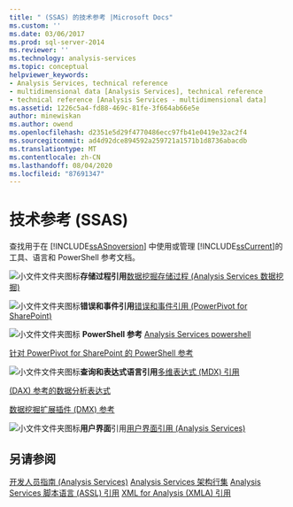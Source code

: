 ```yaml
---
title: " (SSAS) 的技术参考 |Microsoft Docs"
ms.custom: ''
ms.date: 03/06/2017
ms.prod: sql-server-2014
ms.reviewer: ''
ms.technology: analysis-services
ms.topic: conceptual
helpviewer_keywords:
- Analysis Services, technical reference
- multidimensional data [Analysis Services], technical reference
- technical reference [Analysis Services - multidimensional data]
ms.assetid: 1226c5a4-fd88-469c-81fe-3f664ab66e5e
author: minewiskan
ms.author: owend
ms.openlocfilehash: d2351e5d29f4770486ecc97fb41e0419e32ac2f4
ms.sourcegitcommit: ad4d92dce894592a259721a1571b1d8736abacdb
ms.translationtype: MT
ms.contentlocale: zh-CN
ms.lasthandoff: 08/04/2020
ms.locfileid: "87691347"
---
```

# <a name="technical-reference-ssas"></a>技术参考 (SSAS)
  查找用于在 [!INCLUDE[ssASnoversion](../../includes/ssasnoversion-md.md)] 中使用或管理 [!INCLUDE[ssCurrent](../../includes/sscurrent-md.md)]的工具、语言和 PowerShell 参考文档。

 ![小文件文件夹图标](../../integration-services/media/filefolder-small.gif "小文件文件夹图标")**存储过程引用**[数据挖掘存储过程 &#40;Analysis Services 数据挖掘&#41;](/sql/analysis-services/data-mining/data-mining-stored-procedures-analysis-services-data-mining)

 ![小文件文件夹图标](../../integration-services/media/filefolder-small.gif "小文件文件夹图标")**错误和事件引用**[错误和事件引用 &#40;PowerPivot for SharePoint&#41;](../power-pivot-sharepoint/errors-and-events-reference-power-pivot-for-sharepoint.md)

 ![小文件文件夹图标](../../integration-services/media/filefolder-small.gif "小文件文件夹图标") **PowerShell 参考** [Analysis Services powershell](../analysis-services-powershell.md)

 [针对 PowerPivot for SharePoint 的 PowerShell 参考](/sql/analysis-services/powershell/powershell-reference-for-power-pivot-for-sharepoint)

 ![小文件文件夹图标](../../integration-services/media/filefolder-small.gif "小文件文件夹图标")**查询和表达式语言引用**[多维表达式 &#40;MDX&#41; 引用](/sql/mdx/multidimensional-expressions-mdx-reference)

 [&#40;DAX&#41; 参考的数据分析表达式](/dax/data-analysis-expressions-dax-reference)

 [数据挖掘扩展插件 (DMX) 参考](/sql/dmx/data-mining-extensions-dmx-reference)

 ![小文件文件夹图标](../../integration-services/media/filefolder-small.gif "小文件文件夹图标")**用户界面**引用[用户界面引用 &#40;Analysis Services&#41;](../user-interface-reference-analysis-services.md)

## <a name="see-also"></a>另请参阅
 [开发人员指南 &#40;Analysis Services&#41;](../analysis-services-developer-documentation.md) [Analysis Services 架构行集](https://docs.microsoft.com/bi-reference/schema-rowsets/analysis-services-schema-rowsets) [Analysis Services 脚本语言 &#40;ASSL&#41; 引用](https://docs.microsoft.com/bi-reference/assl/analysis-services-scripting-language-assl-for-xmla) [XML for Analysis &#40;XMLA&#41; 引用](https://docs.microsoft.com/bi-reference/xmla/xml-for-analysis-xmla-reference)


